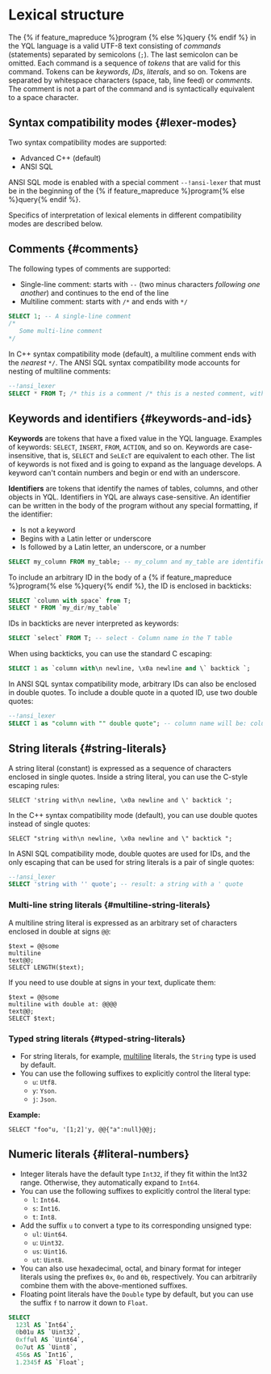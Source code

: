 # Lexical structure

The {% if feature_mapreduce %}program {% else %}query {% endif %} in the YQL language is a valid UTF-8 text consisting of _commands_ (statements) separated by semicolons (`;`).
The last semicolon can be omitted.
Each command is a sequence of _tokens_ that are valid for this command.
Tokens can be _keywords_, _IDs_, _literals_, and so on.
Tokens are separated by whitespace characters (space, tab, line feed) or _comments_. The comment is not a part of the command and is syntactically equivalent to a space character.

## Syntax compatibility modes {#lexer-modes}

Two syntax compatibility modes are supported:

* Advanced C++ (default)
* ANSI SQL

ANSI SQL mode is enabled with a special comment `--!ansi-lexer` that must be in the beginning of the {% if feature_mapreduce %}program{% else %}query{% endif %}.

Specifics of interpretation of lexical elements in different compatibility modes are described below.

## Comments {#comments}

The following types of comments are supported:

* Single-line comment: starts with `--` (two minus characters _following one another_) and continues to the end of the line
* Multiline comment: starts with `/*` and ends with `*/`

```sql
SELECT 1; -- A single-line comment
/*
   Some multi-line comment
*/
```

In C++ syntax compatibility mode (default), a multiline comment ends with the _nearest_ `*/`.
The ANSI SQL syntax compatibility mode accounts for nesting of multiline comments:

```sql
--!ansi_lexer
SELECT * FROM T; /* this is a comment /* this is a nested comment, without ansi_lexer it raises an error  */ */
```

## Keywords and identifiers {#keywords-and-ids}

**Keywords** are tokens that have a fixed value in the YQL language. Examples of keywords: `SELECT`, `INSERT`, `FROM`, `ACTION`, and so on. Keywords are case-insensitive, that is, `SELECT` and `SeLEcT` are equivalent to each other.
The list of keywords is not fixed and is going to expand as the language develops. A keyword can't contain numbers and begin or end with an underscore.

**Identifiers** are tokens that identify the names of tables, columns, and other objects in YQL. Identifiers in YQL are always case-sensitive.
An identifier can be written in the body of the program without any special formatting, if the identifier:

* Is not a keyword
* Begins with a Latin letter or underscore
* Is followed by a Latin letter, an underscore, or a number

```sql
SELECT my_column FROM my_table; -- my_column and my_table are identifiers
```

To include an arbitrary ID in the body of a {% if feature_mapreduce %}program{% else %}query{% endif %}, the ID is enclosed in backticks:

```sql
SELECT `column with space` from T;
SELECT * FROM `my_dir/my_table`
```

IDs in backticks are never interpreted as keywords:

```sql
SELECT `select` FROM T; -- select - Column name in the T table
```

When using backticks, you can use the standard C escaping:

```sql
SELECT 1 as `column with\n newline, \x0a newline and \` backtick `;
```

In ANSI SQL syntax compatibility mode, arbitrary IDs can also be enclosed in double quotes. To include a double quote in a quoted ID, use two double quotes:

```sql
--!ansi_lexer
SELECT 1 as "column with "" double quote"; -- column name will be: column with " double quote
```

## String literals {#string-literals}

A string literal (constant) is expressed as a sequence of characters enclosed in single quotes. Inside a string literal, you can use the C-style escaping rules:

```yql
SELECT 'string with\n newline, \x0a newline and \' backtick ';
```

In the C++ syntax compatibility mode (default), you can use double quotes instead of single quotes:

```yql
SELECT "string with\n newline, \x0a newline and \" backtick ";
```

In ASNI SQL compatibility mode, double quotes are used for IDs, and the only escaping that can be used for string literals is a pair of single quotes:

```sql
--!ansi_lexer
SELECT 'string with '' quote'; -- result: a string with a ' quote
```

### Multi-line string literals {#multiline-string-literals}

A multiline string literal is expressed as an arbitrary set of characters enclosed in double at signs `@@`:

```yql
$text = @@some
multiline
text@@;
SELECT LENGTH($text);
```

If you need to use double at signs in your text, duplicate them:

```yql
$text = @@some
multiline with double at: @@@@
text@@;
SELECT $text;
```

### Typed string literals {#typed-string-literals}

* For string literals, for example, [multiline](#multiline-string-literals) literals, the `String` type is used by default.
* You can use the following suffixes to explicitly control the literal type:
    * `u`: `Utf8`.
    * `y`: `Yson`.
    * `j`: `Json`.

**Example:**

```yql
SELECT "foo"u, '[1;2]'y, @@{"a":null}@@j;
```

## Numeric literals {#literal-numbers}

* Integer literals have the default type `Int32`, if they fit within the Int32 range. Otherwise, they automatically expand to `Int64`.
* You can use the following suffixes to explicitly control the literal type:
    * `l`: `Int64`.
    * `s`: `Int16`.
    * `t`: `Int8`.
* Add the suffix `u` to convert a type to its corresponding unsigned type:
    * `ul`: `Uint64`.
    * `u`: `Uint32`.
    * `us`: `Uint16`.
    * `ut`: `Uint8`.
* You can also use hexadecimal, octal, and binary format for integer literals using the prefixes `0x`, `0o` and `0b`, respectively. You can arbitrarily combine them with the above-mentioned suffixes.
* Floating point literals have the `Double`  type by default, but you can use the suffix `f` to narrow it down to `Float`.

```sql
SELECT
  123l AS `Int64`,
  0b01u AS `Uint32`,
  0xfful AS `Uint64`,
  0o7ut AS `Uint8`,
  456s AS `Int16`,
  1.2345f AS `Float`;
```


